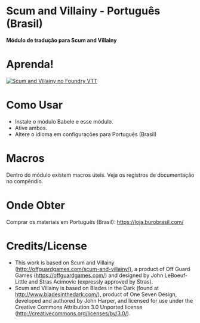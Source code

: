 # Scum and Villainy - Português (Brasil)
<b>Módulo de tradução para Scum and Villainy</b>

# Aprenda!
[![Scum and Villainy no Foundry VTT](https://img.youtube.com/vi/WhVxlWLcU04/0.jpg)](https://www.youtube.com/watch?v=WhVxlWLcU04)

# Como Usar
 
- Instale o módulo Babele e esse módulo.
- Ative ambos.
- Altere o idioma em configurações para Português (Brasil)

# Macros

Dentro do módulo existem macros úteis. Veja os registros de documentação no compêndio.

# Onde Obter

Comprar os materiais em Português (Brasil): https://loja.burobrasil.com/

# Credits/License   

- This work is based on Scum and Villainy (http://offguardgames.com/scum-and-villainy/), a product of Off Guard Games (https://offguardgames.com/) and designed by John LeBoeuf-Little and Stras Acimovic (expressly approved by Stras).
- Scum and Villainy is based on Blades in the Dark (found at http://www.bladesinthedark.com/), product of One Seven Design, developed and authored by John Harper, and licensed for use under the Creative Commons Attribution 3.0 Unported license (http://creativecommons.org/licenses/by/3.0/).
